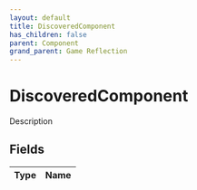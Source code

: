 ```yaml
---
layout: default
title: DiscoveredComponent
has_children: false
parent: Component
grand_parent: Game Reflection
---
```

# DiscoveredComponent
Description 

## Fields

| Type | Name |
|:----------|:--------------|

